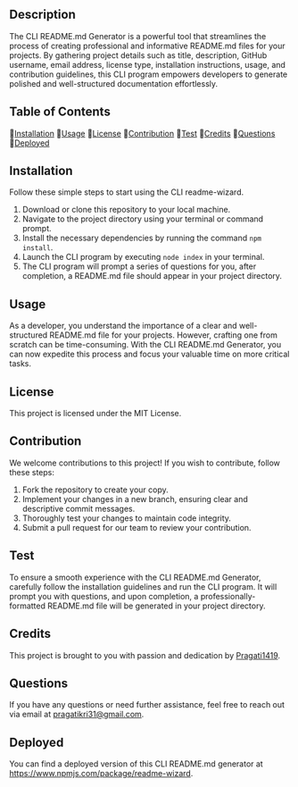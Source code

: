 ## Description
The CLI README.md Generator is a powerful tool that streamlines the process of creating professional and informative README.md files for your projects. By gathering project details such as title, description, GitHub username, email address, license type, installation instructions, usage, and contribution guidelines, this CLI program empowers developers to generate polished and well-structured documentation effortlessly.

## Table of Contents

💠[Installation](#installation)
💠[Usage](#usage)
💠[License](#license)
💠[Contribution](#contribution)
💠[Test](#test)
💠[Credits](#credits)
💠[Questions](#questions)
💠[Deployed](#deployed)


## Installation
Follow these simple steps to start using the CLI readme-wizard.
1. Download or clone this repository to your local machine.
2. Navigate to the project directory using your terminal or command prompt.
3. Install the necessary dependencies by running the command `npm install`.
4. Launch the CLI program by executing `node index` in your terminal.
5. The CLI program will prompt a series of questions for you, after completion, a README.md file should appear in your project directory.


## Usage
As a developer, you understand the importance of a clear and well-structured README.md file for your projects. However, crafting one from scratch can be time-consuming. With the CLI README.md Generator, you can now expedite this process and focus your valuable time on more critical tasks.

## License
This project is licensed under the MIT License. 

## Contribution
We welcome contributions to this project! If you wish to contribute, follow these steps:
1. Fork the repository to create your copy.
2. Implement your changes in a new branch, ensuring clear and descriptive commit messages.
3. Thoroughly test your changes to maintain code integrity.
4. Submit a pull request for our team to review your contribution.

## Test
To ensure a smooth experience with the CLI README.md Generator, carefully follow the installation guidelines and run the CLI program. It will prompt you with questions, and upon completion, a professionally-formatted README.md file will be generated in your project directory.

## Credits
This project is brought to you with passion and dedication by [Pragati1419](https://github.com/your-github-username).

## Questions
If you have any questions or need further assistance, feel free to reach out via email at [pragatikri31@gmail.com](mailto:your.email@example.com).


## Deployed 
You can find a deployed version of this CLI README.md generator at https://www.npmjs.com/package/readme-wizard.
